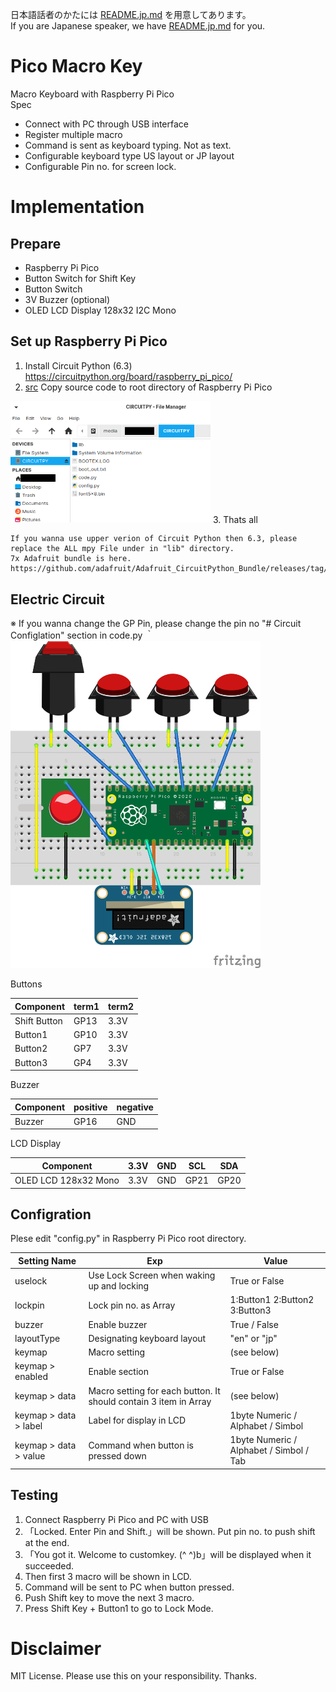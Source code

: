日本語話者のかたには [README.jp.md](/README.jp.md) を用意してあります。  
If you are Japanese speaker, we have [README.jp.md](/README.jp.md) for you.

# Pico Macro Key
Macro Keyboard with Raspberry Pi Pico  
Spec
- Connect with PC through USB interface
- Register multiple macro
- Command is sent as keyboard typing. Not as text.
- Configurable keyboard type US layout or JP layout
- Configurable Pin no. for screen lock.

# Implementation
## Prepare
- Raspberry Pi Pico
- Button Switch for Shift Key
- Button Switch
- 3V Buzzer (optional)
- OLED LCD Display 128x32 I2C Mono

## Set up Raspberry Pi Pico
1. Install Circuit Python (6.3)
https://circuitpython.org/board/raspberry_pi_pico/
2. [src](src) Copy source code to root directory of Raspberry Pi Pico 
<img src="./circuitpython_dir.png" width="320" />
3. Thats all  
  
```
If you wanna use upper verion of Circuit Python then 6.3, please replace the ALL mpy File under in "lib" directory.  
7x Adafruit bundle is here.
https://github.com/adafruit/Adafruit_CircuitPython_Bundle/releases/tag/20210928
```

## Electric Circuit
※ If you wanna change the GP Pin, please change the pin no "# Circuit Configlation" section in code.py  ｀
<img src="./pico-macro-key_bb.png" width="400" />
  
Buttons  

|  Component  |  term1  |  term2  |
| ---- | ---- | ---- |
|  Shift Button  |  GP13  |  3.3V  |
|  Button1  |  GP10  |  3.3V  |
|  Button2  |  GP7  |  3.3V  |
|  Button3  |  GP4  |  3.3V  |

Buzzer

|  Component  |  positive  |  negative  |
| ---- | ---- | ---- |
|  Buzzer  |  GP16  |  GND  |

LCD Display

|  Component  |  3.3V  |  GND  |  SCL  |  SDA  |
| ---- | ---- | ---- | ---- | ---- |
|  OLED LCD 128x32 Mono |  3.3V  |  GND  |  GP21  |  GP20  |

## Configration
Plese edit "config.py" in Raspberry Pi Pico root directory.

|  Setting Name  |  Exp  |  Value  |
| ---- | ---- | ---- |
|  uselock  |  Use Lock Screen when waking up and locking  |  True or False  |
|  lockpin  |  Lock pin no. as Array  |  1:Button1 2:Button2 3:Button3  |
|  buzzer  |  Enable buzzer  |  True / False  |
| layoutType  |  Designating keyboard layout  |  "en" or "jp"  |
| keymap  |  Macro setting  |  (see below)  |
| keymap > enabled |  Enable section  |  True or False  |
| keymap > data |  Macro setting for each button. It should contain 3 item in Array  |  (see below)  |
| keymap > data > label |  Label for display in LCD  |  1byte Numeric / Alphabet / Simbol  |
| keymap > data > value |  Command when button is pressed down  |  1byte Numeric / Alphabet / Simbol / Tab  |

## Testing
1. Connect Raspberry Pi Pico and PC with USB
2. 「Locked. Enter Pin and Shift.」will be shown. Put pin no. to push shift at the end.
3. 「You got it. Welcome to customkey. (^ ^)b」will be displayed when it succeeded.
4. Then first 3 macro will be shown in LCD.
5. Command will be sent to PC when button pressed.
6. Push Shift key to move the next 3 macro.
7. Press Shift Key + Button1 to go to Lock Mode.

# Disclaimer
MIT License. 
Please use this on your responsibility.
Thanks.
